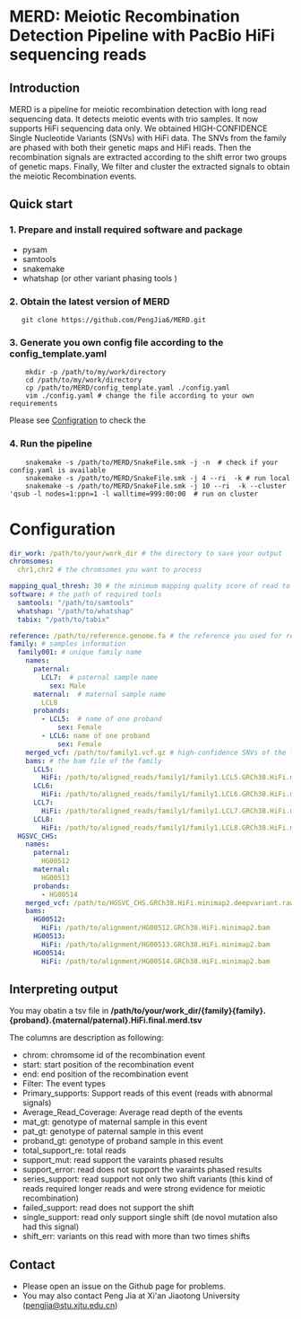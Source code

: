 # MERD: Meiotic Recombination Detection Pipeline with PacBio HiFi sequencing reads 
## Introduction

MERD is a pipeline for meiotic recombination detection with long read sequencing data. It detects meiotic events with 
trio samples. It now supports HiFi sequencing data only. We obtained HIGH-CONFIDENCE Single Nucleotide Variants (SNVs)
with HiFi data. The SNVs from the family are phased with both their genetic maps and HiFi reads. Then the recombination
signals are extracted according to the shift error two groups of genetic maps. Finally, We filter and cluster the extracted 
signals to obtain the meiotic Recombination events.

## Quick start 
### 1. Prepare and install required software and package 
* pysam
* samtools
* snakemake 
* whatshap (or other variant phasing tools )
### 2. Obtain the latest version of MERD 
  ```shell
     git clone https://github.com/PengJia6/MERD.git
  ```

### 3. Generate you own config file according to the config_template.yaml 

```shell
    mkdir -p /path/to/my/work/directory
    cd /path/to/my/work/directory
    cp /path/to/MERD/config_template.yaml ./config.yaml
    vim ./config.yaml # change the file according to your own requirements
```
Please see [Configration]() to check the   
### 4. Run the pipeline 
```shell
    snakemake -s /path/to/MERD/SnakeFile.smk -j -n  # check if your config.yaml is available 
    snakemake -s /path/to/MERD/SnakeFile.smk -j 4 --ri  -k # run local 
    snakemake -s /path/to/MERD/SnakeFile.smk -j 10 --ri  -k --cluster 'qsub -l nodes=1:ppn=1 -l walltime=999:00:00  # run on cluster 
```
# Configuration
```yaml
dir_work: /path/to/your/work_dir # the directory to save your output
chromsomes:
  chr1,chr2 # the chromsomes you want to process

mapping_qual_thresh: 30 # the minimum mapping quality score of read to detect recombination signal 
software: # the path of required tools 
  samtools: "/path/to/samtools" 
  whatshap: "/path/to/whatshap"
  tabix: "/path/to/tabix"

reference: /path/to/reference.genome.fa # the reference you used for reads alignments and variant calling 
family: # samples information
  family001: # unique family name 
    names: 
      paternal:
        LCL7:  # paternal sample name 
          sex: Male
      maternal:  # maternal sample name 
        LCL8
      probands: 
        - LCL5:  # name of one proband
            sex: Female
        - LCL6: name of one proband 
            sex: Female
    merged_vcf: /path/to/family1.vcf.gz # high-confidence SNVs of the family (unphased)  the samples name should be same as above 
    bams: # the bam file of the family
      LCL5:
        HiFi: /path/to/aligned_reads/family1/family1.LCL5.GRCh38.HiFi.minimap2.bam
      LCL6:
        HiFi: /path/to/aligned_reads/family1/family1.LCL6.GRCh38.HiFi.minimap2.bam
      LCL7:
        HiFi: /path/to/aligned_reads/family1/family1.LCL7.GRCh38.HiFi.minimap2.bam
      LCL8:
        HiFi: /path/to/aligned_reads/family1/family1.LCL8.GRCh38.HiFi.minimap2.bam
  HGSVC_CHS:
    names:
      paternal:
        HG00512
      maternal:
        HG00513
      probands:
        - HG00514
    merged_vcf: /path/to/HGSVC_CHS.GRCh38.HiFi.minimap2.deepvariant.raw.vcf.gz
    bams:
      HG00512:
        HiFi: /path/to/alignment/HG00512.GRCh38.HiFi.minimap2.bam
      HG00513:
        HiFi: /path/to/alignment/HG00513.GRCh38.HiFi.minimap2.bam
      HG00514:
        HiFi: /path/to/alignment/HG00514.GRCh38.HiFi.minimap2.bam
```
## Interpreting output
You may obatin a tsv file in 
**/path/to/your/work_dir/{family}{family}.{proband}.{maternal/paternal}.HiFi.final.merd.tsv** 

The columns are description as following: 
 * chrom: chromsome id of the recombination event 
 * start: start position of the recombination event
 * end: end position of the recombination event
 * Filter: The event types 
 * Primary_supports: Support reads of this event (reads with abnormal signals)
 * Average_Read_Coverage: Average read depth of the events 
 * mat_gt: genotype of maternal sample in this event
 * pat_gt: genotype of paternal sample in this event
 * proband_gt: genotype of proband sample in this event
 * total_support_re: total reads 
 * support_mut: read support the varaints phased results 
 * support_error: read does not support the varaints phased results 
 * series_support: read support not only two shift variants (this kind of reads required longer reads and were strong evidence for meiotic recombination)
 * failed_support: read does not support the shift  
 * single_support: read only support single shift (de novol mutation also had this signal)
 * shift_err: variants on this read with more than two times shifts

## Contact  
 * Please open an issue on the Github page for problems.
 * You may also contact Peng Jia at Xi'an Jiaotong University (pengjia@stu.xjtu.edu.cn)
